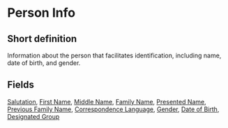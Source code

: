# Person Info
## Short definition
Information about the person that facilitates identification, including name, date of birth, and gender.
## Fields
[Salutation](../Object-Fields/Person%20Info/Salutation.md),
[First Name](../Object-Fields/Person%20Info/First%20Name.md),
[Middle Name](../Object-Fields/Person%20Info/Middle%20Name.md),
[Family Name](../Object-Fields/Person%20Info/Family%20Name.md),
[Presented Name](../Object-Fields/Person%20Info/Presented%20Name.md),
[Previous Family Name](../Object-Fields/Person%20Info/Previous%20Family%20Name.md),
[Correspondence Language](../Object-Fields/Person%20Info/Correspondence%20Language.md),
[Gender](../Object-Fields/Person%20Info/Gender.md),
[Date of Birth](../Object-Fields/Person%20Info/Date%20of%20Birth.md),
[Designated Group](../Object-Fields/Person%20Info/Designated%20Group.md)
